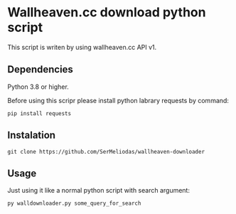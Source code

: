 # Wallheaven.cc download python script
This script is writen by using wallheaven.cc API v1.

## Dependencies

Python 3.8 or higher.

Before using this scripr please install python labrary requests by command:

```
pip install requests
```

## Instalation

```
git clone https://github.com/SerMeliodas/wallheaven-downloader
```


## Usage

Just using it like a normal python script with search argument:


```
py walldownloader.py some_query_for_search
```
